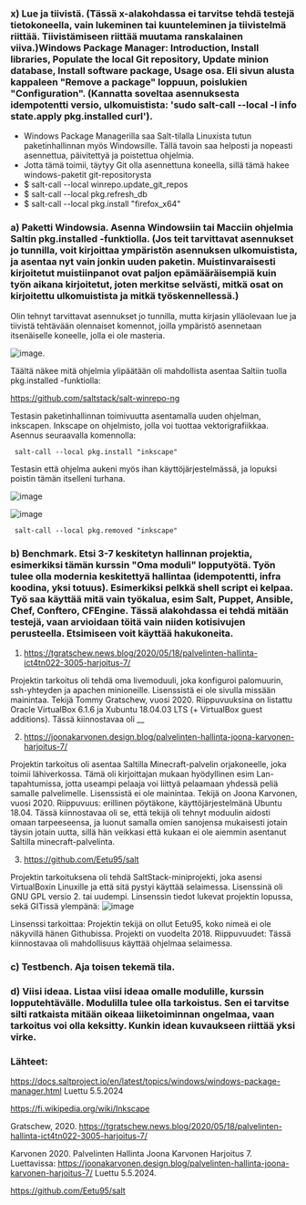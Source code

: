 ### x) Lue ja tiivistä. (Tässä x-alakohdassa ei tarvitse tehdä testejä tietokoneella, vain lukeminen tai kuunteleminen ja tiivistelmä riittää. Tiivistämiseen riittää muutama ranskalainen viiva.)Windows Package Manager: Introduction, Install libraries, Populate the local Git repository, Update minion database, Install software package, Usage osa. Eli sivun alusta kappaleen "Remove a package" loppuun, poislukien "Configuration". (Kannatta soveltaa asennuksesta idempotentti versio, ulkomuistista: 'sudo salt-call --local -l info state.apply pkg.installed curl').

- Windows Package Managerilla saa Salt-tilalla Linuxista tutun paketinhallinnan myös Windowsille. Tällä tavoin saa helposti ja nopeasti asennettua, päivitettyä ja poistettua ohjelmia.
- Jotta tämä toimii, täytyy Git olla asennettuna koneella, sillä tämä hakee windows-paketit git-repositorysta
- $ salt-call --local winrepo.update_git_repos
- $ salt-call --local pkg.refresh_db
- $ salt-call --local pkg.install "firefox_x64"



### a) Paketti Windowsia. Asenna Windowsiin tai Macciin ohjelmia Saltin pkg.installed -funktiolla. (Jos teit tarvittavat asennukset jo tunnilla, voit kirjoittaa ympäristön asennuksen ulkomuistista, ja asentaa nyt vain jonkin uuden paketin. Muistinvaraisesti kirjoitetut muistiinpanot ovat paljon epämääräisempiä kuin työn aikana kirjoitetut, joten merkitse selvästi, mitkä osat on kirjoitettu ulkomuistista ja mitkä työskennellessä.)

Olin tehnyt tarvittavat asennukset jo tunnilla, mutta kirjasin ylläolevaan lue ja tiivistä tehtävään olennaiset komennot, joilla ympäristö asennetaan itsenäiselle koneelle, jolla ei ole masteria.

![image](https://github.com/katariinarytkonen/palvelintenhallinta/assets/164856665/fd1fbe31-a448-47c0-ba9d-9449dfb13909).

Täältä näkee mitä ohjelmia ylipäätään oli mahdollista asentaa Saltiin tuolla pkg.installed -funktiolla:

https://github.com/saltstack/salt-winrepo-ng 

Testasin paketinhallinnan toimivuutta asentamalla uuden ohjelman, inkscapen. Inkscape on ohjelmisto, jolla voi tuottaa vektorigrafiikkaa. Asennus seuraavalla komennolla:

     salt-call --local pkg.install "inkscape"

Testasin että ohjelma aukeni myös ihan käyttöjärjestelmässä, ja lopuksi poistin tämän itselleni turhana.

![image](https://github.com/katariinarytkonen/palvelintenhallinta/assets/164856665/779833f9-9d62-45df-b711-6917b1faa69b)

![image](https://github.com/katariinarytkonen/palvelintenhallinta/assets/164856665/060628df-403a-406e-a2c8-548564e4eef9)

     salt-call --local pkg.removed "inkscape"



### b) Benchmark. Etsi 3-7 keskitetyn hallinnan projektia, esimerkiksi tämän kurssin "Oma moduli" lopputyötä. Työn tulee olla modernia keskitettyä hallintaa (idempotentti, infra koodina, yksi totuus). Esimerkiksi pelkkä shell script ei kelpaa. Työ saa käyttää mitä vain työkalua, esim Salt, Puppet, Ansible, Chef, Conftero, CFEngine. Tässä alakohdassa ei tehdä mitään testejä, vaan arvioidaan töitä vain niiden kotisivujen perusteella. Etsimiseen voit käyttää hakukoneita.

1. https://tgratschew.news.blog/2020/05/18/palvelinten-hallinta-ict4tn022-3005-harjoitus-7/

Projektin tarkoitus oli tehdä oma livemoduuli, joka konfiguroi palomuurin, ssh-yhteyden ja apachen minioneille. Lisenssistä ei ole sivulla missään mainintaa. Tekijä Tommy Gratschew, vuosi 2020. 
Riippuvuuksina on listattu Oracle VirtualBox 6.1.6 ja Xubuntu 18.04.03 LTS (+ VirtualBox guest additions).
Tässä kiinnostavaa oli __  

2. https://joonakarvonen.design.blog/palvelinten-hallinta-joona-karvonen-harjoitus-7/

Projektin tarkoitus oli asentaa Saltilla Minecraft-palvelin orjakoneelle, joka toimii lähiverkossa. Tämä oli kirjoittajan mukaan hyödyllinen esim Lan-tapahtumissa, jotta useampi pelaaja voi liittyä pelaamaan yhdessä peliä samalle palvelimelle.
Lisenssistä ei ole mainintaa. Tekijä on Joona Karvonen, vuosi 2020.
Riippuvuus: erillinen pöytäkone, käyttöjärjestelmänä Ubuntu 18.04.
Tässä kiinnostavaa oli se, että tekijä oli tehnyt moduulin aidosti omaan tarpeeseensa, ja luonut samalla omien sanojensa mukaisesti jotain täysin jotain uutta, sillä hän veikkasi että kukaan ei ole aiemmin asentanut Saltilla minecraft-palvelinta. 

3. https://github.com/Eetu95/salt
   
Projektin tarkoituksena oli tehdä SaltStack-miniprojekti, joka asensi VirtualBoxin Linuxille ja että sitä pystyi käyttää selaimessa.
Lisenssinä oli GNU GPL versio 2. tai uudempi. Linsenssin tiedot lukevat projektin lopussa, sekä GITissä ylempänä: ![image](https://github.com/katariinarytkonen/palvelintenhallinta/assets/164856665/1e7ead4b-9650-45d9-90b8-e6705855f616)

Linsenssi tarkoittaa:
Projektin tekijä on ollut Eetu95, koko nimeä ei ole näkyvillä hänen Githubissa. Projekti on vuodelta 2018.
Riippuvuudet:
Tässä kiinnostavaa oli mahdollisuus käyttää ohjelmaa selaimessa.



### c) Testbench. Aja toisen tekemä tila.

### d) Viisi ideaa. Listaa viisi ideaa omalle modulille, kurssin lopputehtävälle. Modulilla tulee olla tarkoistus. Sen ei tarvitse silti ratkaista mitään oikeaa liiketoiminnan ongelmaa, vaan tarkoitus voi olla keksitty. Kunkin idean kuvaukseen riittää yksi virke. 

### Lähteet:

https://docs.saltproject.io/en/latest/topics/windows/windows-package-manager.html Luettu 5.5.2024

https://fi.wikipedia.org/wiki/Inkscape 

Gratschew, 2020. 
https://tgratschew.news.blog/2020/05/18/palvelinten-hallinta-ict4tn022-3005-harjoitus-7/

Karvonen 2020. Palvelinten Hallinta Joona Karvonen Harjoitus 7. Luettavissa:
https://joonakarvonen.design.blog/palvelinten-hallinta-joona-karvonen-harjoitus-7/ Luettu 5.5.2024.

https://github.com/Eetu95/salt
